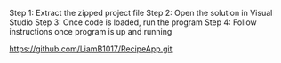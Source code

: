 Step 1: Extract the zipped project file
Step 2: Open the solution in Visual Studio 
Step 3: Once code is loaded, run the program 
Step 4: Follow instructions once program is up and running


https://github.com/LiamB1017/RecipeApp.git 
